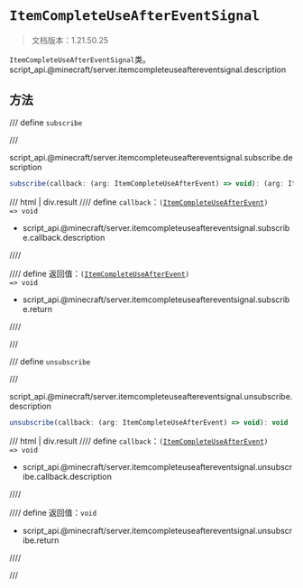 # `ItemCompleteUseAfterEventSignal`

> 文档版本：1.21.50.25

`ItemCompleteUseAfterEventSignal`类。script_api.@minecraft/server.itemcompleteuseaftereventsignal.description

## 方法

/// define
`subscribe`


///

script_api.@minecraft/server.itemcompleteuseaftereventsignal.subscribe.description

```js
subscribe(callback: (arg: ItemCompleteUseAfterEvent) => void): (arg: ItemCompleteUseAfterEvent) => void
```

/// html | div.result
//// define
`callback`：<code>(<a href="../itemcompleteuseafterevent/">ItemCompleteUseAfterEvent</a>) =&gt; void</code>

- script_api.@minecraft/server.itemcompleteuseaftereventsignal.subscribe.callback.description


////

//// define
返回值：<code>(<a href="../itemcompleteuseafterevent/">ItemCompleteUseAfterEvent</a>) =&gt; void</code>

- script_api.@minecraft/server.itemcompleteuseaftereventsignal.subscribe.return


////

///


/// define
`unsubscribe`


///

script_api.@minecraft/server.itemcompleteuseaftereventsignal.unsubscribe.description

```js
unsubscribe(callback: (arg: ItemCompleteUseAfterEvent) => void): void
```

/// html | div.result
//// define
`callback`：<code>(<a href="../itemcompleteuseafterevent/">ItemCompleteUseAfterEvent</a>) =&gt; void</code>

- script_api.@minecraft/server.itemcompleteuseaftereventsignal.unsubscribe.callback.description


////

//// define
返回值：`void`

- script_api.@minecraft/server.itemcompleteuseaftereventsignal.unsubscribe.return


////

///

